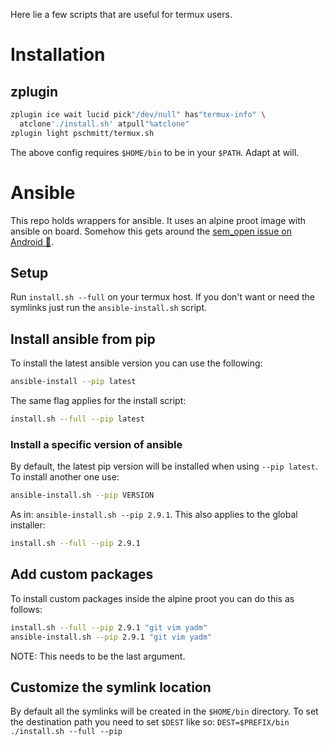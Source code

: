 Here lie a few scripts that are useful for termux users.

# Installation

## zplugin

```bash
zplugin ice wait lucid pick"/dev/null" has"termux-info" \
  atclone'./install.sh' atpull"%atclone"
zplugin light pschmitt/termux.sh
```

The above config requires `$HOME/bin` to be in your `$PATH`. Adapt at will.

# Ansible

This repo holds wrappers for ansible. It uses an alpine proot image with
ansible on board. Somehow this gets around the
[sem_open issue on Android 🤷](https://github.com/termux/termux-packages/issues/1815).

## Setup

Run `install.sh --full` on your termux host.
If you don't want or need the symlinks just run the `ansible-install.sh` script.

## Install ansible from pip

To install the latest ansible version you can use the following: 

```bash
ansible-install --pip latest
```

The same flag applies for the install script: 

```bash
install.sh --full --pip latest
```

### Install a specific version of ansible

By default, the latest pip version will be installed when using `--pip latest`.
To install another one use:

```bash
ansible-install.sh --pip VERSION
```

As in: `ansible-install.sh --pip 2.9.1`.
This also applies to the global installer:

```bash
install.sh --full --pip 2.9.1
```

## Add custom packages

To install custom packages inside the alpine proot you can do this as follows:

```bash
install.sh --full --pip 2.9.1 "git vim yadm"
ansible-install.sh --pip 2.9.1 "git vim yadm"
```

NOTE: This needs to be the last argument.

## Customize the symlink location

By default all the symlinks will be created in the `$HOME/bin` directory.
To set the destination path you need to set `$DEST` like so:
`DEST=$PREFIX/bin ./install.sh --full --pip`
